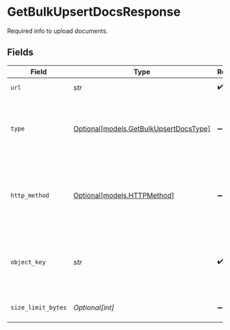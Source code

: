 # GetBulkUpsertDocsResponse

Required info to upload documents.


## Fields

| Field                                                                        | Type                                                                         | Required                                                                     | Description                                                                  |
| ---------------------------------------------------------------------------- | ---------------------------------------------------------------------------- | ---------------------------------------------------------------------------- | ---------------------------------------------------------------------------- |
| `url`                                                                        | *str*                                                                        | :heavy_check_mark:                                                           | Presigned URL.                                                               |
| `type`                                                                       | [Optional[models.GetBulkUpsertDocsType]](../models/getbulkupsertdocstype.md) | :heavy_minus_sign:                                                           | Content type that must be specified when uploading documents.                |
| `http_method`                                                                | [Optional[models.HTTPMethod]](../models/httpmethod.md)                       | :heavy_minus_sign:                                                           | HTTP method that must be specified when uploading documents.                 |
| `object_key`                                                                 | *str*                                                                        | :heavy_check_mark:                                                           | Object key that must be specified when uploading documents.                  |
| `size_limit_bytes`                                                           | *Optional[int]*                                                              | :heavy_minus_sign:                                                           | Object size limit in bytes.                                                  |